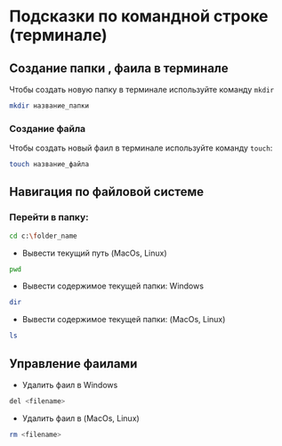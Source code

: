 # Подсказки по командной строке (терминале)

## Создание папки , фаила в терминале

Чтобы создать новую папку в терминале используйте команду `mkdir`

```sh
mkdir название_папки
```

### Создание файла 

Чтобы создать новый фаил в терминале используйте команду `touch`:

```sh
touch название_файла
```

## Навигация по файловой системе

 ### Перейти в папку:
 
  ```sh
  cd c:\folder_name
```
* Вывести текущий путь (MacOs, Linux)

```sh
pwd
```

* Вывести содержимое текущей папки: Windows

```sh
dir
```
* Вывести содержимое текущей папки: (MacOs, Linux)

```sh
ls
```

## Управление фаилами

* Удалить фаил в Windows

```sh
del <filename>
```

* Удалить фаил в (MacOs, Linux)

```sh
rm <filename>
```
